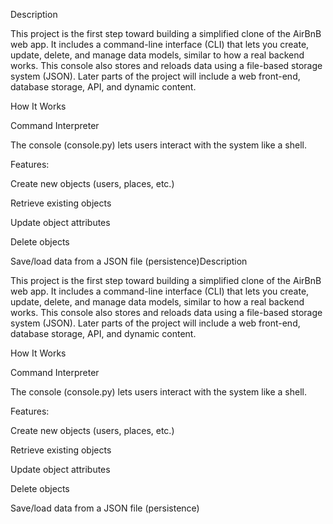 Description

This project is the first step toward building a simplified clone of the AirBnB web app. It includes a command-line interface (CLI) that lets you create, update, delete, and manage data models, similar to how a real backend works. This console also stores and reloads data using a file-based storage system (JSON). Later parts of the project will include a web front-end, database storage, API, and dynamic content.

How It Works

Command Interpreter

The console (console.py) lets users interact with the system like a shell.

Features:

Create new objects (users, places, etc.)

Retrieve existing objects

Update object attributes

Delete objects

Save/load data from a JSON file (persistence)Description

This project is the first step toward building a simplified clone of the AirBnB web app. It includes a command-line interface (CLI) that lets you create, update, delete, and manage data models, similar to how a real backend works. This console also stores and reloads data using a file-based storage system (JSON). Later parts of the project will include a web front-end, database storage, API, and dynamic content.

How It Works

Command Interpreter

The console (console.py) lets users interact with the system like a shell.

Features:

Create new objects (users, places, etc.)

Retrieve existing objects

Update object attributes

Delete objects

Save/load data from a JSON file (persistence)
